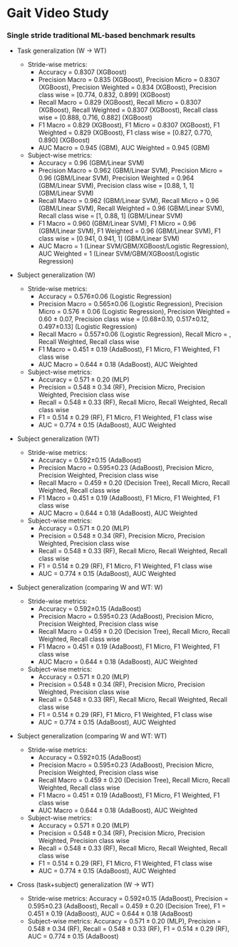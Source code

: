 # Gait Video Study

### Single stride traditional ML-based benchmark results
* Task generalization (W -> WT)
    * Stride-wise metrics: 
        * Accuracy = 0.8307 (XGBoost)
        * Precision Macro = 0.835 (XGBoost), Precision Micro = 0.8307 (XGBoost), Precision Weighted = 0.834 (XGBoost), Precision class wise = [0.774, 0.832, 0.899] (XGBoost)
        * Recall Macro = 0.829 (XGBoost), Recall Micro = 0.8307 (XGBoost), Recall Weighted = 0.8307 (XGBoost), Recall class wise = [0.888, 0.716, 0.882] (XGBoost)
        * F1 Macro = 0.829 (XGBoost), F1 Micro = 0.8307 (XGBoost), F1 Weighted = 0.829 (XGBoost), F1 class wise = [0.827, 0.770, 0.890] (XGBoost)
        * AUC Macro = 0.945 (GBM), AUC Weighted = 0.945 (GBM)
    * Subject-wise metrics: 
        * Accuracy = 0.96 (GBM/Linear SVM)
        * Precision Macro = 0.962 (GBM/Linear SVM), Precision Micro = 0.96 (GBM/Linear SVM), Precision Weighted = 0.964 (GBM/Linear SVM), Precision class wise = [0.88, 1, 1] (GBM/Linear SVM)
        * Recall Macro = 0.962 (GBM/Linear SVM), Recall Micro = 0.96 (GBM/Linear SVM), Recall Weighted = 0.96 (GBM/Linear SVM), Recall class wise = [1, 0.88, 1] (GBM/Linear SVM)
        * F1 Macro = 0.960 (GBM/Linear SVM), F1 Micro = 0.96 (GBM/Linear SVM), F1 Weighted = 0.96 (GBM/Linear SVM), F1 class wise = [0.941, 0.941, 1] (GBM/Linear SVM)
        * AUC Macro = 1 (Linear SVM/GBM/XGBoost/Logistic Regression), AUC Weighted = 1 (Linear SVM/GBM/XGBoost/Logistic Regression)


* Subject generalization (W)
    * Stride-wise metrics: 
        * Accuracy = 0.576$`\pm`$0.06 (Logistic Regression)
        * Precision Macro = 0.565$`\pm`$0.06 (Logistic Regression), Precision Micro = 0.576 $`\pm`$ 0.06 (Logistic Regression), Precision Weighted = 0.60 $`\pm`$ 0.07, Precision class wise = [0.68$`\pm`$0.10, 0.517$`\pm`$0.12, 0.497$`\pm`$0.13] (Logistic Regression)
        * Recall Macro = 0.557$`\pm`$0.06 (Logistic Regression), Recall Micro = , Recall Weighted, Recall class wise
        * F1 Macro = $`0.451\pm0.19`$ (AdaBoost), F1 Micro, F1 Weighted, F1 class wise 
        * AUC Macro = $`0.644\pm0.18`$ (AdaBoost), AUC Weighted 
    * Subject-wise metrics: 
        * Accuracy = $`0.571\pm0.20`$ (MLP)
        * Precision = $`0.548\pm0.34`$ (RF), Precision Micro, Precision Weighted, Precision class wise
        * Recall = $`0.548\pm0.33`$ (RF), Recall Micro, Recall Weighted, Recall class wise
        * F1 = $`0.514\pm0.29`$ (RF), F1 Micro, F1 Weighted, F1 class wise 
        * AUC = $`0.774\pm0.15`$ (AdaBoost), AUC Weighted 


* Subject generalization (WT)
    * Stride-wise metrics: 
        * Accuracy = 0.592$`\pm`$0.15 (AdaBoost)
        * Precision Macro = 0.595$`\pm`$0.23 (AdaBoost), Precision Micro, Precision Weighted, Precision class wise
        * Recall Macro = $`0.459\pm0.20`$ (Decision Tree), Recall Micro, Recall Weighted, Recall class wise
        * F1 Macro = $`0.451\pm0.19`$ (AdaBoost), F1 Micro, F1 Weighted, F1 class wise 
        * AUC Macro = $`0.644\pm0.18`$ (AdaBoost), AUC Weighted 
    * Subject-wise metrics: 
        * Accuracy = $`0.571\pm0.20`$ (MLP)
        * Precision = $`0.548\pm0.34`$ (RF), Precision Micro, Precision Weighted, Precision class wise
        * Recall = $`0.548\pm0.33`$ (RF), Recall Micro, Recall Weighted, Recall class wise
        * F1 = $`0.514\pm0.29`$ (RF), F1 Micro, F1 Weighted, F1 class wise 
        * AUC = $`0.774\pm0.15`$ (AdaBoost), AUC Weighted 


* Subject generalization (comparing W and WT: W)
    * Stride-wise metrics: 
        * Accuracy = 0.592$`\pm`$0.15 (AdaBoost)
        * Precision Macro = 0.595$`\pm`$0.23 (AdaBoost), Precision Micro, Precision Weighted, Precision class wise
        * Recall Macro = $`0.459\pm0.20`$ (Decision Tree), Recall Micro, Recall Weighted, Recall class wise
        * F1 Macro = $`0.451\pm0.19`$ (AdaBoost), F1 Micro, F1 Weighted, F1 class wise 
        * AUC Macro = $`0.644\pm0.18`$ (AdaBoost), AUC Weighted 
    * Subject-wise metrics: 
        * Accuracy = $`0.571\pm0.20`$ (MLP)
        * Precision = $`0.548\pm0.34`$ (RF), Precision Micro, Precision Weighted, Precision class wise
        * Recall = $`0.548\pm0.33`$ (RF), Recall Micro, Recall Weighted, Recall class wise
        * F1 = $`0.514\pm0.29`$ (RF), F1 Micro, F1 Weighted, F1 class wise 
        * AUC = $`0.774\pm0.15`$ (AdaBoost), AUC Weighted 

* Subject generalization (comparing W and WT: WT)
    * Stride-wise metrics: 
        * Accuracy = 0.592$`\pm`$0.15 (AdaBoost)
        * Precision Macro = 0.595$`\pm`$0.23 (AdaBoost), Precision Micro, Precision Weighted, Precision class wise
        * Recall Macro = $`0.459\pm0.20`$ (Decision Tree), Recall Micro, Recall Weighted, Recall class wise
        * F1 Macro = $`0.451\pm0.19`$ (AdaBoost), F1 Micro, F1 Weighted, F1 class wise 
        * AUC Macro = $`0.644\pm0.18`$ (AdaBoost), AUC Weighted 
    * Subject-wise metrics: 
        * Accuracy = $`0.571\pm0.20`$ (MLP)
        * Precision = $`0.548\pm0.34`$ (RF), Precision Micro, Precision Weighted, Precision class wise
        * Recall = $`0.548\pm0.33`$ (RF), Recall Micro, Recall Weighted, Recall class wise
        * F1 = $`0.514\pm0.29`$ (RF), F1 Micro, F1 Weighted, F1 class wise 
        * AUC = $`0.774\pm0.15`$ (AdaBoost), AUC Weighted 


* Cross (task+subject) generalization (W -> WT)
    * Stride-wise metrics: Accuracy = 0.592$`\pm`$0.15 (AdaBoost), Precision = 0.595$`\pm`$0.23 (AdaBoost), Recall = $`0.459\pm0.20`$ (Decision Tree), F1 = $`0.451\pm0.19`$ (AdaBoost), AUC = $`0.644\pm0.18`$ (AdaBoost)
    * Subject-wise metrics: Accuracy = $`0.571\pm0.20`$ (MLP), Precision = $`0.548\pm0.34`$ (RF), Recall = $`0.548\pm0.33`$ (RF), F1 = $`0.514\pm0.29`$ (RF), AUC = $`0.774\pm0.15`$ (AdaBoost)


